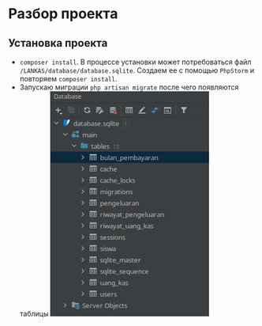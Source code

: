 # Разбор проекта

## Установка проекта
- ``composer install``. В процессе установки может потребоваться файл ``/LANKAS/database/database.sqlite``. 
Создаем ее с помощью ``PhpStorm`` и повторяем  ``composer install``.
- Запускаю миграции ``php artisan migrate`` после чего появляются таблицы
  ![database structure](./documentation/Screenshot_20241227_183714.png)

